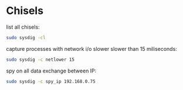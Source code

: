 # Chisels

list all chisels:
```bash
sudo sysdig -cl
```

capture processes with network i/o slower slower than 15 miliseconds:
```bash
sudo sysdig -c netlower 15
```

spy on all data exchange between IP:
```bash
sudo sysdig -c spy_ip 192.168.0.75
```



